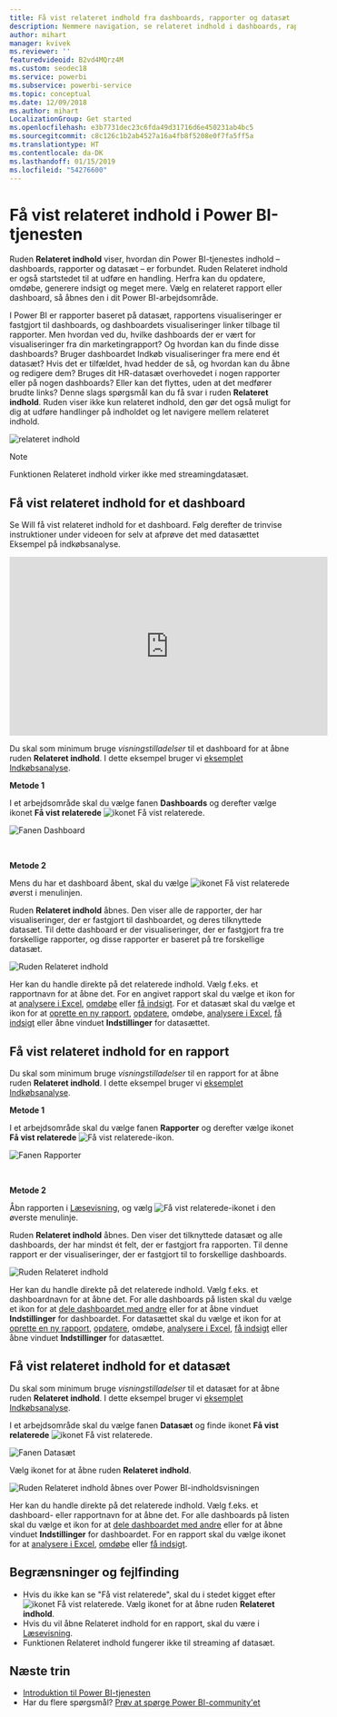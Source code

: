 ```yaml
---
title: Få vist relateret indhold fra dashboards, rapporter og datasæt
description: Nemmere navigation, se relateret indhold i dashboards, rapporter og datasæt
author: mihart
manager: kvivek
ms.reviewer: ''
featuredvideoid: B2vd4MQrz4M
ms.custom: seodec18
ms.service: powerbi
ms.subservice: powerbi-service
ms.topic: conceptual
ms.date: 12/09/2018
ms.author: mihart
LocalizationGroup: Get started
ms.openlocfilehash: e3b7731dec23c6fda49d31716d6e450231ab4bc5
ms.sourcegitcommit: c8c126c1b2ab4527a16a4fb8f5208e0f7fa5ff5a
ms.translationtype: HT
ms.contentlocale: da-DK
ms.lasthandoff: 01/15/2019
ms.locfileid: "54276600"
---
```

# <a name="view-related-content-in-power-bi-service"></a>Få vist relateret indhold i Power BI-tjenesten
Ruden **Relateret indhold** viser, hvordan din Power BI-tjenestes indhold – dashboards, rapporter og datasæt – er forbundet. Ruden Relateret indhold er også startstedet til at udføre en handling. Herfra kan du opdatere, omdøbe, generere indsigt og meget mere. Vælg en relateret rapport eller dashboard, så åbnes den i dit Power BI-arbejdsområde.   

I Power BI er rapporter baseret på datasæt, rapportens visualiseringer er fastgjort til dashboards, og dashboardets visualiseringer linker tilbage til rapporter. Men hvordan ved du, hvilke dashboards der er vært for visualiseringer fra din marketingrapport? Og hvordan kan du finde disse dashboards? Bruger dashboardet Indkøb visualiseringer fra mere end ét datasæt? Hvis det er tilfældet, hvad hedder de så, og hvordan kan du åbne og redigere dem? Bruges dit HR-datasæt overhovedet i nogen rapporter eller på nogen dashboards? Eller kan det flyttes, uden at det medfører brudte links? Denne slags spørgsmål kan du få svar i ruden **Relateret indhold**.  Ruden viser ikke kun relateret indhold, den gør det også muligt for dig at udføre handlinger på indholdet og let navigere mellem relateret indhold.

![relateret indhold](./media/end-user-related/power-bi-view-related-dashboard-new.png)

> [!NOTE]
> Funktionen Relateret indhold virker ikke med streamingdatasæt.
> 
> 

## <a name="view-related-content-for-a-dashboard"></a>Få vist relateret indhold for et dashboard
Se Will få vist relateret indhold for et dashboard. Følg derefter de trinvise instruktioner under videoen for selv at afprøve det med datasættet Eksempel på indkøbsanalyse.

<iframe width="560" height="315" src="https://www.youtube.com/embed/B2vd4MQrz4M#t=3m05s" frameborder="0" allowfullscreen></iframe>


Du skal som minimum bruge *visningstilladelser* til et dashboard for at åbne ruden **Relateret indhold**. I dette eksempel bruger vi [eksemplet Indkøbsanalyse](../sample-procurement.md).

**Metode 1**

I et arbejdsområde skal du vælge fanen **Dashboards** og derefter vælge ikonet **Få vist relaterede** ![ikonet Få vist relaterede](./media/end-user-related/power-bi-view-related-icon-new.png).

![Fanen Dashboard](./media/end-user-related/power-bi-view-related-dash-newer.png)

<br>

**Metode 2**

Mens du har et dashboard åbent, skal du vælge   ![ikonet Få vist relaterede](./media/end-user-related/power-bi-view-related-new.png) øverst i menulinjen.

Ruden **Relateret indhold** åbnes. Den viser alle de rapporter, der har visualiseringer, der er fastgjort til dashboardet, og deres tilknyttede datasæt. Til dette dashboard er der visualiseringer, der er fastgjort fra tre forskellige rapporter, og disse rapporter er baseret på tre forskellige datasæt.

![Ruden Relateret indhold](./media/end-user-related/power-bi-view-related-dashboard-new.png)

Her kan du handle direkte på det relaterede indhold.  Vælg f.eks. et rapportnavn for at åbne det.  For en angivet rapport skal du vælge et ikon for at [analysere i Excel](../service-analyze-in-excel.md), [omdøbe](../service-rename.md) eller [få indsigt](end-user-insights.md). For et datasæt skal du vælge et ikon for at [oprette en ny rapport](../service-report-create-new.md), [opdatere](../refresh-data.md), omdøbe, [analysere i Excel](../service-analyze-in-excel.md), [få indsigt](end-user-insights.md) eller åbne vinduet **Indstillinger** for datasættet.  

## <a name="view-related-content-for-a-report"></a>Få vist relateret indhold for en rapport
Du skal som minimum bruge *visningstilladelser* til en rapport for at åbne ruden **Relateret indhold**. I dette eksempel bruger vi [eksemplet Indkøbsanalyse](../sample-procurement.md).

**Metode 1**

I et arbejdsområde skal du vælge fanen **Rapporter** og derefter vælge ikonet **Få vist relaterede** ![Få vist relaterede-ikon](./media/end-user-related/power-bi-view-related-icon-new.png).

![Fanen Rapporter](./media/end-user-related/power-bi-view-related-report-newer.png)

<br>

**Metode 2**

Åbn rapporten i [Læsevisning](end-user-reading-view.md), og vælg ![Få vist relaterede-ikonet](./media/end-user-related/power-bi-view-related-new.png) i den øverste menulinje.

Ruden **Relateret indhold** åbnes. Den viser det tilknyttede datasæt og alle dashboards, der har mindst ét felt, der er fastgjort fra rapporten. Til denne rapport er der visualiseringer, der er fastgjort til to forskellige dashboards.

![Ruden Relateret indhold](./media/end-user-related/power-bi-view-related-report.png)

Her kan du handle direkte på det relaterede indhold.  Vælg f.eks. et dashboardnavn for at åbne det.  For alle dashboards på listen skal du vælge et ikon for at [dele dashboardet med andre](../service-share-dashboards.md) eller for at åbne vinduet **Indstillinger** for dashboardet. For datasættet skal du vælge et ikon for at [oprette en ny rapport](../service-report-create-new.md), [opdatere](../refresh-data.md), omdøbe, [analysere i Excel](../service-analyze-in-excel.md), [få indsigt](end-user-insights.md) eller åbne vinduet **Indstillinger** for datasættet.  

## <a name="view-related-content-for-a-dataset"></a>Få vist relateret indhold for et datasæt
Du skal som minimum bruge *visningstilladelser* til et datasæt for at åbne ruden **Relateret indhold**. I dette eksempel bruger vi [eksemplet Indkøbsanalyse](../sample-procurement.md).

I et arbejdsområde skal du vælge fanen **Datasæt** og finde ikonet **Få vist relaterede** ![ikonet Få vist relaterede](./media/end-user-related/power-bi-view-related-icon-new.png).

![Fanen Datasæt](./media/end-user-related/power-bi-view-related-dataset-newer.png)

Vælg ikonet for at åbne ruden **Relateret indhold**.

![Ruden Relateret indhold åbnes over Power BI-indholdsvisningen](media/end-user-related/power-bi-datasets.png)

Her kan du handle direkte på det relaterede indhold. Vælg f.eks. et dashboard- eller rapportnavn for at åbne det.  For alle dashboards på listen skal du vælge et ikon for at [dele dashboardet med andre](../service-share-dashboards.md) eller for at åbne vinduet **Indstillinger** for dashboardet. For en rapport skal du vælge ikonet for at [analysere i Excel](../service-analyze-in-excel.md), [omdøbe](../service-rename.md) eller [få indsigt](end-user-insights.md).  

## <a name="limitations-and-troubleshooting"></a>Begrænsninger og fejlfinding
* Hvis du ikke kan se "Få vist relaterede", skal du i stedet kigget efter ![ikonet Få vist relaterede](./media/end-user-related/power-bi-view-related-icon-new.png). Vælg ikonet for at åbne ruden **Relateret indhold**.
* Hvis du vil åbne Relateret indhold for en rapport, skal du være i [Læsevisning](end-user-reading-view.md).
* Funktionen Relateret indhold fungerer ikke til streaming af datasæt.

## <a name="next-steps"></a>Næste trin
* [Introduktion til Power BI-tjenesten](../service-get-started.md)
* Har du flere spørgsmål? [Prøv at spørge Power BI-community'et](http://community.powerbi.com/)

